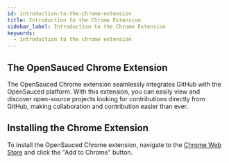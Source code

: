 ```yaml
---
id: introduction-to-the-chrome-extension
title: Introduction to the Chrome Extension
sidebar_label: Introduction to the Chrome Extension
keywords:
  - introduction to the chrome extension
---
```


## The OpenSauced Chrome Extension

The OpenSauced Chrome extension seamlessly integrates GitHub with the OpenSauced platform. With this extension, you can easily view and discover open-source projects looking for contributions directly from GitHub, making collaboration and contribution easier than ever.

## Installing the Chrome Extension

To install the OpenSauced Chrome extension, navigate to the [Chrome Web Store](https://chrome.google.com/webstore/detail/opensauced/aebjdjjodmkdnmejakflnfpkadblfmdh) and click the "Add to Chrome" button.